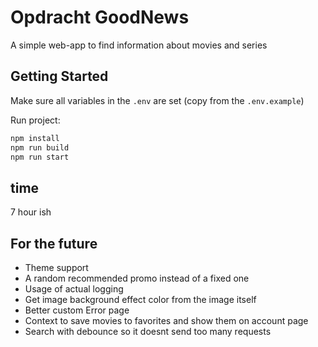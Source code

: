 # Opdracht GoodNews

A simple web-app to find information about movies and series

## Getting Started

Make sure all variables in the `.env` are set (copy from the `.env.example`)

Run project:

```bash
npm install
npm run build
npm run start
```

## time

7 hour ish

## For the future

- Theme support
- A random recommended promo instead of a fixed one
- Usage of actual logging
- Get image background effect color from the image itself
- Better custom Error page
- Context to save movies to favorites and show them on account page
- Search with debounce so it doesnt send too many requests

